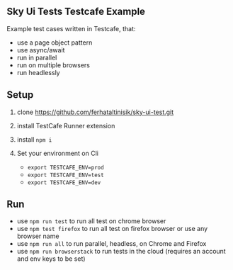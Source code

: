 ## Sky Ui Tests Testcafe Example

Example test cases written in Testcafe, that:

- use a page object pattern
- use async/await
- run in parallel
- run on multiple browsers
- run headlessly


## Setup
1. clone https://github.com/ferhataltinisik/sky-ui-test.git
2. install TestCafe Runner extension
3. install `npm i`
4. Set your environment on Cli

    * `export TESTCAFE_ENV=prod`
    * `export TESTCAFE_ENV=test`  
    * `export TESTCAFE_ENV=dev` 


## Run
* use `npm run test` to run all test on chrome browser
* use `npm test firefox` to run all test on firefox browser or use any browser name
* use `npm run all` to run parallel, headless, on Chrome and Firefox
* use `npm run browserstack` to run tests in the cloud (requires an account and env keys to be set)

